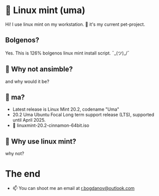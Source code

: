 # 🐍 Linux mint (uma)

Hi! I use linux mint on my workstation. 🐶 it's my current pet-project.

## Bolgenos?

Yes. This is 126% bolgenos linux mint install script. ¯\_(ツ)_/¯

## 🌱 Why not ansimble?

and why would it be?

## 🤖 ma?

- Latest release is Linux Mint 20.2, codename "Uma"
- 20.2 	Uma 	Ubuntu Focal 	Long term support release (LTS), supported until April 2025.
- 🔭 linuxmint-20.2-cinnamon-64bit.iso

## 🐞 Why use linux mint?

why not?

# The end
- 📫 You can shoot me an email at [r.bogdanov@outlook.com](mailto:r.bogdanov@outlook.com)
